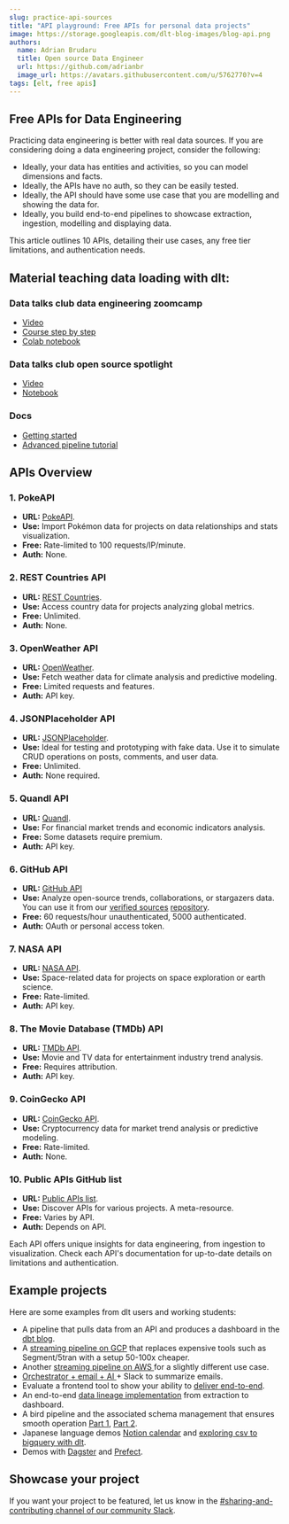 ```yaml
---
slug: practice-api-sources
title: "API playground: Free APIs for personal data projects"
image: https://storage.googleapis.com/dlt-blog-images/blog-api.png
authors:
  name: Adrian Brudaru
  title: Open source Data Engineer
  url: https://github.com/adrianbr
  image_url: https://avatars.githubusercontent.com/u/5762770?v=4
tags: [elt, free apis]
---
```


## Free APIs for Data Engineering

Practicing data engineering is better with real data sources.
If you are considering doing a data engineering project, consider the following:
- Ideally, your data has entities and activities, so you can model dimensions and facts.
- Ideally, the APIs have no auth, so they can be easily tested.
- Ideally, the API should have some use case that you are modelling and showing the data for.
- Ideally, you build end-to-end pipelines to showcase extraction, ingestion, modelling and displaying data.

This article outlines 10 APIs, detailing their use cases, any free tier limitations, and authentication needs.


## Material teaching data loading with dlt:

### Data talks club data engineering zoomcamp
* [Video](https://www.youtube.com/watch?v=oLXhBM7nf2Q)
* [Course step by step](https://github.com/DataTalksClub/data-engineering-zoomcamp/blob/main/cohorts/2024/workshops/dlt_resources/data_ingestion_workshop.md)
* [Colab notebook](https://colab.research.google.com/drive/1kLyD3AL-tYf_HqCXYnA3ZLwHGpzbLmoj#scrollTo=5aPjk0O3S_Ag&forceEdit=true&sandboxMode=true)

### Data talks club open source spotlight
* [Video](https://www.youtube.com/watch?v=eMbhyOECpcE)
* [Notebook](https://github.com/dlt-hub/dlt_demos/blob/main/spotlight_demo.ipynb)

### Docs
* [Getting started](https://dlthub.com/docs/getting-started)
* [Advanced pipeline tutorial](https://dlthub.com/docs/build-a-pipeline-tutorial)


## APIs Overview

### 1. **PokeAPI**
- **URL:** [PokeAPI](https://pokeapi.co/).
- **Use:** Import Pokémon data for projects on data relationships and stats visualization.
- **Free:** Rate-limited to 100 requests/IP/minute.
- **Auth:** None.

### 2. **REST Countries API**
- **URL:** [REST Countries](https://restcountries.com/).
- **Use:** Access country data for projects analyzing global metrics.
- **Free:** Unlimited.
- **Auth:** None.

### 3. **OpenWeather API**
- **URL:** [OpenWeather](https://openweathermap.org/api).
- **Use:** Fetch weather data for climate analysis and predictive modeling.
- **Free:** Limited requests and features.
- **Auth:** API key.

### 4. **JSONPlaceholder API**
- **URL:** [JSONPlaceholder](https://jsonplaceholder.typicode.com/).
- **Use:** Ideal for testing and prototyping with fake data. Use it to simulate CRUD operations on posts, comments, and user data.
- **Free:** Unlimited.
- **Auth:** None required.

### 5. **Quandl API**
- **URL:** [Quandl](https://www.quandl.com/tools/api).
- **Use:** For financial market trends and economic indicators analysis.
- **Free:** Some datasets require premium.
- **Auth:** API key.

### 6. **GitHub API**
- **URL:** [GitHub API](https://docs.github.com/en/rest)
- **Use:** Analyze open-source trends, collaborations, or stargazers data. You can use it from our [verified sources](https://dlthub.com/docs/dlt-ecosystem/verified-sources/) [repository](https://github.com/dlt-hub/verified-sources/tree/master/sources/github).
- **Free:** 60 requests/hour unauthenticated, 5000 authenticated.
- **Auth:** OAuth or personal access token.

### 7. **NASA API**
- **URL:** [NASA API](https://api.nasa.gov/).
- **Use:** Space-related data for projects on space exploration or earth science.
- **Free:** Rate-limited.
- **Auth:** API key.

### 8. **The Movie Database (TMDb) API**
- **URL:** [TMDb API](https://www.themoviedb.org/documentation/api).
- **Use:** Movie and TV data for entertainment industry trend analysis.
- **Free:** Requires attribution.
- **Auth:** API key.

### 9. **CoinGecko API**
- **URL:** [CoinGecko API](https://www.coingecko.com/en/api).
- **Use:** Cryptocurrency data for market trend analysis or predictive modeling.
- **Free:** Rate-limited.
- **Auth:** None.

### 10. Public APIs GitHub list
- **URL:** [Public APIs list](https://github.com/public-apis/public-apis).
- **Use:** Discover APIs for various projects. A meta-resource.
- **Free:** Varies by API.
- **Auth:** Depends on API.

Each API offers unique insights for data engineering, from ingestion to visualization. Check each API's documentation for up-to-date details on limitations and authentication.

## Example projects

Here are some examples from dlt users and working students:
- A pipeline that pulls data from an API and produces a dashboard in the [dbt blog](https://docs.getdbt.com/blog/serverless-dlt-dbt-stack).
- A [streaming pipeline on GCP](https://dlthub.com/docs/blog/streaming-pubsub-json-gcp) that replaces expensive tools such as Segment/5tran with a setup 50-100x cheaper.
- Another [streaming pipeline on AWS ](https://dlthub.com/docs/blog/dlt-aws-taktile-blog)for a slightly different use case.
- [Orchestrator + email + AI ](https://dlthub.com/docs/blog/dlt-kestra-demo-blog) + Slack to summarize emails.
- Evaluate a frontend tool to show your ability to [deliver end-to-end](https://dlthub.com/docs/blog/dlt-mode-blog).
- An end-to-end [data lineage implementation](https://dlthub.com/docs/blog/dlt-data-lineage) from extraction to dashboard.
- A bird pipeline and the associated schema management that ensures smooth operation [Part 1](https://publish.obsidian.md/lough-on-data/blogs/bird-finder-via-dlt-i), [Part 2](https://publish.obsidian.md/lough-on-data/blogs/bird-finder-via-dlt-ii).
- Japanese language demos [Notion calendar](https://stable.co.jp/blog/notion-calendar-dlt) and [exploring csv to bigquery with dlt](https://soonraah.github.io/posts/load-csv-data-into-bq-by-dlt/).
- Demos with [Dagster](https://dagster.io/blog/dagster-dlt) and [Prefect](https://www.prefect.io/blog/building-resilient-data-pipelines-in-minutes-with-dlt-prefect).

## Showcase your project
If you want your project to be featured, let us know in the [#sharing-and-contributing channel of our community Slack](https://dlthub.com/community).
